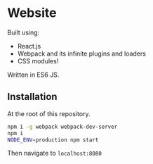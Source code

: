# Website
Built using:
- React.js
- Webpack and its infinite plugins and loaders
- CSS modules!

Written in ES6 JS.

## Installation
At the root of this repository.
```bash
npm i -g webpack webpack-dev-server
npm i
NODE_ENV=production npm start
```
Then navigate to `localhost:8080`